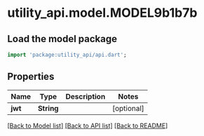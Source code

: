 # utility_api.model.MODEL9b1b7b

## Load the model package
```dart
import 'package:utility_api/api.dart';
```

## Properties
Name | Type | Description | Notes
------------ | ------------- | ------------- | -------------
**jwt** | **String** |  | [optional] 

[[Back to Model list]](../README.md#documentation-for-models) [[Back to API list]](../README.md#documentation-for-api-endpoints) [[Back to README]](../README.md)


